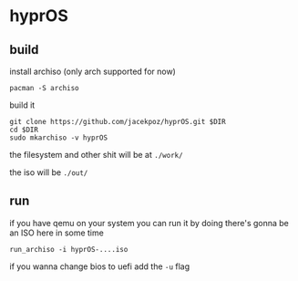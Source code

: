 # hyprOS

## build

install archiso (only arch supported for now)
```
pacman -S archiso
```

build it
```
git clone https://github.com/jacekpoz/hyprOS.git $DIR
cd $DIR
sudo mkarchiso -v hyprOS
```

the filesystem and other shit will be at `./work/`

the iso will be `./out/`

## run

if you have qemu on your system you can run it by doing
there's gonna be an ISO here in some time
```
run_archiso -i hyprOS-....iso
```
if you wanna change bios to uefi add the `-u` flag
